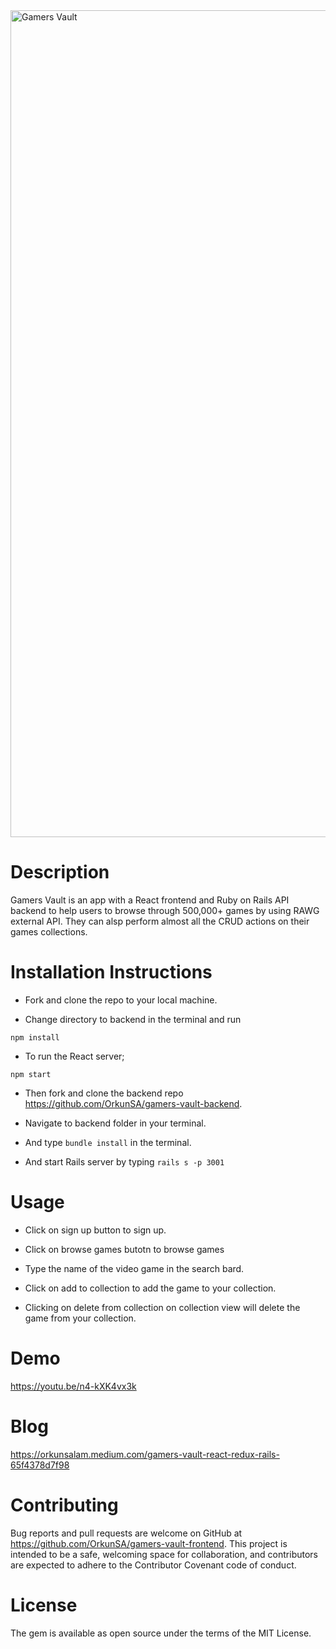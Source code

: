 <img width="1323" alt="Gamers Vault" src="https://user-images.githubusercontent.com/63612622/110399060-bcdd2480-803a-11eb-95a1-791a81b2118a.png">



# Description

Gamers Vault is an app with a React frontend and Ruby on Rails API backend to help users to browse through 500,000+ games by using RAWG external API. They can alsp perform almost all the CRUD actions on their games collections.

# Installation Instructions

- Fork and clone the repo to your local machine.

- Change directory to backend in the terminal and run

`npm install`

- To run the React server;

`npm start`

- Then fork and clone the backend repo https://github.com/OrkunSA/gamers-vault-backend.

- Navigate to backend folder in your terminal.

- And type `bundle install` in the terminal.

- And start Rails server by typing `rails s -p 3001`

# Usage

- Click on sign up button to sign up.

- Click on browse games butotn to browse games

- Type the name of the video game in the search bard.

- Click on add to collection to add the game to your collection.

- Clicking on delete from collection on collection view will delete the game from your collection.

# Demo

https://youtu.be/n4-kXK4vx3k

# Blog

https://orkunsalam.medium.com/gamers-vault-react-redux-rails-65f4378d7f98


# Contributing

Bug reports and pull requests are welcome on GitHub at https://github.com/OrkunSA/gamers-vault-frontend. This project is intended to be a safe, welcoming space for collaboration, and contributors are expected to adhere to the Contributor Covenant code of conduct.

# License

The gem is available as open source under the terms of the MIT License.

